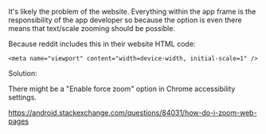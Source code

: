 It's likely the problem of the website. Everything within the app frame is the responsibility of the app developer so because the option is even there means that text/scale zooming should be possible.

Because reddit includes this in their website HTML code: 
 
    <meta name="viewport" content="width=device-width, initial-scale=1" />

Solution:

There might be a "Enable force zoom" option in Chrome accessibility settings.

https://android.stackexchange.com/questions/84031/how-do-i-zoom-web-pages
